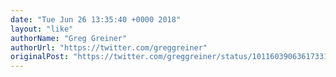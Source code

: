 ```yaml
---
date: "Tue Jun 26 13:35:40 +0000 2018"
layout: "like"
authorName: "Greg Greiner"
authorUrl: "https://twitter.com/greggreiner"
originalPost: "https://twitter.com/greggreiner/status/1011603906361733120"
---
```

